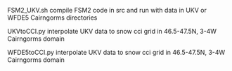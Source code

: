 FSM2_UKV.sh     compile FSM2 code in src and run with data in UKV or WFDE5 Cairngorms directories

UKVtoCCI.py     interpolate UKV data to snow cci grid in 46.5-47.5N, 3-4W Cairngorms domain

WFDE5toCCI.py   interpolate UKV data to snow cci grid in 46.5-47.5N, 3-4W Cairngorms domain

